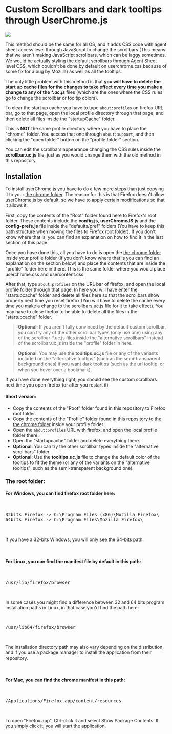<h1>Custom Scrollbars and dark tooltips through UserChrome.js</h1>
<img src="https://i.imgur.com/qe6tGJW.png">
<p>This method should be the same for all OS, and it adds CSS code with agent sheet access level through JavaScript to change the scrollbars (This means that we aren't making JavaScript scrollbars, which can be laggy sometimes. We would be actually styling the default scrollbars through Agent Sheet level CSS, which couldn't be done by default on userchrome.css because of some fix for a bug by Mozilla) as well as all the tooltips.</p>

<p>The only little problem with this method is that <b>you will have to delete the start up cache files for the changes to take effect every time you make a change to any of the <i>*.uc.js</i></b> files (which are the ones where the CSS rules go to change the scrollbar or tooltip colors).</p>

<p>To clear the start up cache you have to type <code>about:profiles</code> on firefox URL bar, go to that page, open the local profile directory through that page, and then delete all files inside the "startupCache" folder.</p>

<p>This is <b>NOT</b> the same profile directory where you have to place the "chrome" folder. You access that one through <code>about:support</code>, and then clicking the "open folder" button on the "profile folder" section.</p>
<p>You can edit the scrollbars appearance changing the CSS rules inside the <b>scrollbar.uc.js</b> file, just as you would change them with the old method in this repository.</p>
  
<h2>Installation</h2>
<p>To install userChrome.js you have to do a few more steps than just copying it to your <a href="https://github.com/Izheil/Firefox-57-full-dark-theme-with-scrollbars#the-chrome-folder">the chrome folder</a>. The reason for this is that Firefox doesn't allow userChrome.js by default, so we have to apply certain modifications so that it allows it.</p>

<p>First, copy the contents of the "Root" folder found here to Firefox's root folder. These contents include the <b>config.js</b>, <b>userChromeJS.js</b> and the <b>config-prefs.js</b> file inside the "defaults/pref" folders (You have to keep this path structure when moving the files to Firefox root folder). If you don't know where that is, you can find an explanation on how to find it in the last section of this page.<p>
  
<p>Once you have done this, all you have to do is open the <a href="https://github.com/Izheil/Firefox-57-full-dark-theme-with-scrollbars#the-chrome-folder">the chrome folder</a> inside your profile folder (If you don't know where that is you can find an explanation on the section below) and place the contents that are inside the "profile" folder here in there. This is the same folder where you would place userchrome.css and usercontent.css.<p>

<p>After that, type <code>about:profiles</code> on the URL bar of firefox, and open the local profile folder through that page. In here you will have enter the "startupcache" folder and delete all files here so that the scrollbars show properly next time you reset firefox (You will have to delete the cache every time you make a change to the scrollbars.uc.js file for it to take effect). You may have to close firefox to be able to delete all the files in the "startupcache" folder.</p>

<blockquote><b>Optional</b>: If you aren't fully convinced by the default custom scrollbar, you can try any of the other scrollbar types (only use one) using any of the scrollbar-*.uc.js files inside the "alternative scrollbars" instead of the scrollbar.uc.js inside the "profile" folder in here.</blockquote>

<blockquote><b>Optional</b>: You may use the <b>tooltips.uc.js</b> file or any of the variants included on the "alternative tooltips" (such as the semi-transparent background ones) if you want dark tooltips (such as the url tooltip, or when you hover over a bookmark).</blockquote>

<p>If you have done everything right, you should see the custom scrollbars next time you open firefox (or after you restart it)</p>

<h4>Short version:</h4>
<ul>
  <li>Copy the contents of the "Root" folder found in this repository to Firefox root folder.</li>
  <li>Copy the contents of the "Profile" folder found in this repository to the <a href="https://github.com/Izheil/Firefox-57-full-dark-theme-with-scrollbars#the-chrome-folder">the chrome folder</a> inside your profile folder.</li>
  <li>Open the <code>about:profiles</code> URL with firefox, and open the local profile folder there.</li>
  <li>Open the "startupcache" folder and delete everything there.</li>
  <li><b>Optional</b>: You can try the other scrollbar types inside the "alternative scrollbars" folder.</li>
  <li><b>Optional</b>: Use the <b>tooltips.uc.js</b> file to change the default color of the tooltips to fit the theme (or any of the variants on the "alternative tooltips", such as the semi-transparent background one).</li>
</ul>

<h3>The root folder:</h3>

<h4>For Windows, you can find firefox root folder here:</h4>
​
<pre>32bits Firefox -> C:\Program Files (x86)\Mozilla Firefox\
64bits Firefox -> C:\Program Files\Mozilla Firefox\</pre>
​
<p>If you have a 32-bits Windows, you will only see the 64-bits path.</p>
​
<h4>For Linux, you can find the manifest file by default in this path:</h4>
​
<pre>/usr/lib/firefox/browser</pre>
​
<p>In some cases you might find a difference between 32 and 64 bits program installation paths in Linux, in that case you'd find the path here:</p> 
​
<pre>/usr/lib64/firefox/browser</pre>
​
<p>The installation directory path may also vary depending on the distribution, and if you use a package manager to install the application from their repository.</p>
​
<h4>For Mac, you can find the chrome manifest in this path:</h4>
​
<pre>/Applications/Firefox.app/content/resources</pre>
​
<p>To open "Firefox.app", Ctrl-click it and select Show Package Contents. If you simply click it, you will start the application.</p>

